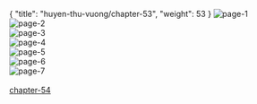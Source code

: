 { "title": "huyen-thu-vuong/chapter-53", "weight": 53 }
<img src="huyen-thu-vuong_0053_01-a993d5375f5eb7796d3b2d3e93e1098f.webp" alt="page-1" origin="https://3.bp.blogspot.com/-mWTgu-nswIw/Vzv5PEW_9MI/AAAAAAAHB-w/bCCJnYv_Hkk/s0/Huyen-Thu-Vuong-Chapter-53-P-2.jpg"><br/>
<img src="huyen-thu-vuong_0053_02-d8e68bca1d21b0df07279265986319b4.webp" alt="page-2" origin="https://3.bp.blogspot.com/-EUC1ePFs5XM/Vzv5QZhopxI/AAAAAAAHB-0/Uv2tHihtweo/s0/Huyen-Thu-Vuong-Chapter-53-P-3.jpg"><br/>
<img src="huyen-thu-vuong_0053_03-7a0aaf17332523cb6d1ad671b7d723a0.webp" alt="page-3" origin="https://3.bp.blogspot.com/-OC2vnIG71yM/Vzv5RgetHzI/AAAAAAAHB-4/obAGUsPOd6U/s0/Huyen-Thu-Vuong-Chapter-53-P-4.jpg"><br/>
<img src="huyen-thu-vuong_0053_04-e3ce7830742489282fad00fb545c747b.webp" alt="page-4" origin="https://3.bp.blogspot.com/-YnFuLkWAOjk/Vzv5SrPrExI/AAAAAAAHB_A/MrRPqNuc04M/s0/Huyen-Thu-Vuong-Chapter-53-P-5.jpg"><br/>
<img src="huyen-thu-vuong_0053_05-d66fa84d9c87751f3cab1c8344229f53.webp" alt="page-5" origin="https://3.bp.blogspot.com/-uD3mMYeBERM/Vzv5Tw10JuI/AAAAAAAHB_E/f7I6XCS4rYo/s0/Huyen-Thu-Vuong-Chapter-53-P-6.jpg"><br/>
<img src="huyen-thu-vuong_0053_06-5d2cc57ec8a6569740dd0a9a8f40ad6b.webp" alt="page-6" origin="https://3.bp.blogspot.com/-O-YoJDSupTs/Vzv5VNmiUiI/AAAAAAAHB_I/AiK4oE3O2K0/s0/Huyen-Thu-Vuong-Chapter-53-P-7.jpg"><br/>
<img src="huyen-thu-vuong_0053_07-d4a401817b3f204346e50232166982d9.webp" alt="page-7" origin="https://3.bp.blogspot.com/-1NrICtFyopA/Vzv5WQixUgI/AAAAAAAHB_M/1H8QLKioIho/s0/Huyen-Thu-Vuong-Chapter-53-P-8.jpg"><br/>
<br/><a class="nextchap" href="/huyen-thu-vuong/chapter-54">chapter-54</a>
